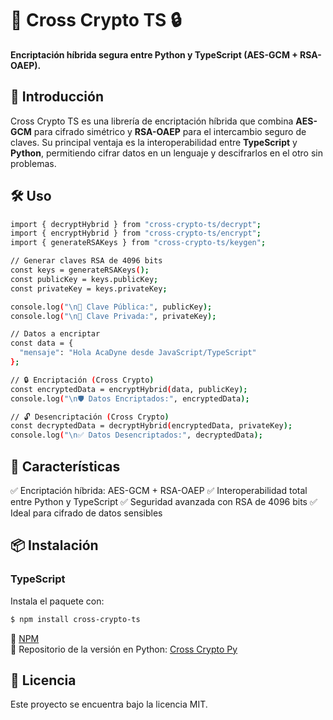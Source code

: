 # 🚀 Cross Crypto TS 🔒  
**Encriptación híbrida segura entre Python y TypeScript (AES-GCM + RSA-OAEP).**  

## 📌 Introducción  
Cross Crypto TS es una librería de encriptación híbrida que combina **AES-GCM** para cifrado simétrico y **RSA-OAEP** para el intercambio seguro de claves. Su principal ventaja es la interoperabilidad entre **TypeScript** y **Python**, permitiendo cifrar datos en un lenguaje y descifrarlos en el otro sin problemas.  

## 🛠️ Uso
```bash
import { decryptHybrid } from "cross-crypto-ts/decrypt";
import { encryptHybrid } from "cross-crypto-ts/encrypt";
import { generateRSAKeys } from "cross-crypto-ts/keygen";

// Generar claves RSA de 4096 bits
const keys = generateRSAKeys();
const publicKey = keys.publicKey;
const privateKey = keys.privateKey;

console.log("\n🔑 Clave Pública:", publicKey);
console.log("\n🔐 Clave Privada:", privateKey);

// Datos a encriptar
const data = {
  "mensaje": "Hola AcaDyne desde JavaScript/TypeScript"
};

// 🔒 Encriptación (Cross Crypto)
const encryptedData = encryptHybrid(data, publicKey);
console.log("\n🛡️ Datos Encriptados:", encryptedData);

// 🔓 Desencriptación (Cross Crypto)
const decryptedData = decryptHybrid(encryptedData, privateKey);
console.log("\n✅ Datos Desencriptados:", decryptedData);
```

##  🎯 Características
✅ Encriptación híbrida: AES-GCM + RSA-OAEP
✅ Interoperabilidad total entre Python y TypeScript
✅ Seguridad avanzada con RSA de 4096 bits
✅ Ideal para cifrado de datos sensibles

## 📦 Instalación  

### TypeScript  
Instala el paquete con:  
```bash
$ npm install cross-crypto-ts
```

🔗 [NPM](https://www.npmjs.com/package/cross-crypto-ts)  
🔗 Repositorio de la versión en Python: [Cross Crypto Py](https://github.com/acadyne/cross-crypto-py)  

## 📄 Licencia
Este proyecto se encuentra bajo la licencia MIT.